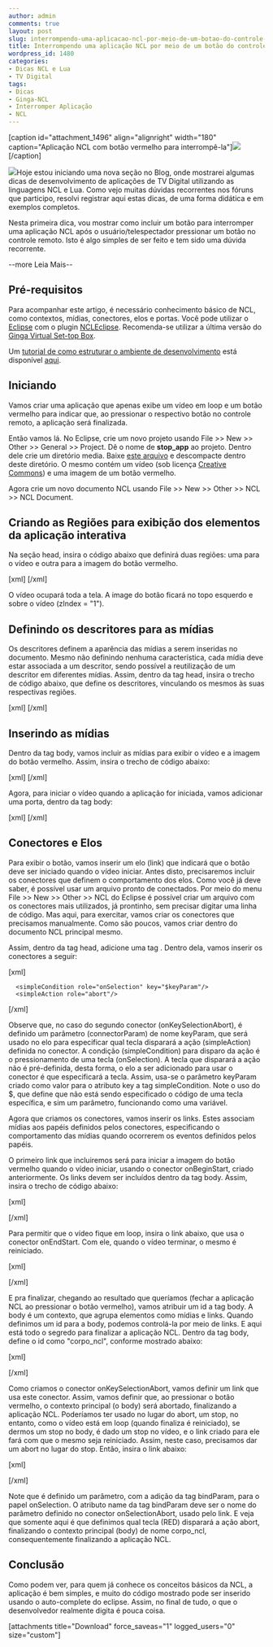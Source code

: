 ```yaml
---
author: admin
comments: true
layout: post
slug: interrompendo-uma-aplicacao-ncl-por-meio-de-um-botao-do-controle-remoto
title: Interrompendo uma aplicação NCL por meio de um botão do controle remoto
wordpress_id: 1480
categories:
- Dicas NCL e Lua
- TV Digital
tags:
- Dicas
- Ginga-NCL
- Interromper Aplicação
- NCL
---
```


[caption id="attachment_1496" align="alignright" width="180" caption="Aplicação NCL com botão vermelho para interrompê-la"][![](http://manoelcampos.com/wp-content/uploads/stop-ncl-app-300x225.png)](http://manoelcampos.com/wp-content/uploads/stop-ncl-app.png)[/caption]

[![](http://manoelcampos.com/wp-content/uploads/stop.png)](http://manoelcampos.com/wp-content/uploads/stop.png)Hoje estou iniciando uma nova seção no Blog, onde mostrarei algumas dicas de desenvolvimento de aplicações de TV Digital utilizando as linguagens NCL e Lua. Como vejo muitas dúvidas recorrentes nos fóruns que participo, resolvi registrar aqui estas dicas, de uma forma didática e em exemplos completos.

Nesta primeira dica, vou mostrar como incluir um botão para interromper uma aplicação NCL após o usuário/telespectador pressionar um botão no controle remoto. Isto é algo simples de ser feito e tem sido uma dúvida recorrente.


--more Leia Mais--





## Pré-requisitos


Para acompanhar este artigo, é necessário conhecimento básico de NCL, como contextos, mídias, conectores, elos e portas. Você pode utilizar o [Eclipse](http://www.eclipse.org/) com o plugin [NCLEclipse](http://www.laws.deinf.ufma.br/~ncleclipse/). Recomenda-se utilizar a última versão do [Ginga Virtual Set-top Box](http://www.gingancl.org/ferramentas.html).

Um [tutorial de como estruturar o ambiente de desenvolvimento](http://www.peta5.com.br/br/tutoriais/88-como-estruturar-seu-ambiente-de-desenvolvimento-para-o-ginga-ncl) está disponível [aqui](http://www.peta5.com.br/br/tutoriais/88-como-estruturar-seu-ambiente-de-desenvolvimento-para-o-ginga-ncl).


## Iniciando


Vamos criar uma aplicação que apenas exibe um vídeo em loop e um botão vermelho para indicar que, ao pressionar o respectivo botão no controle remoto, a aplicação será finalizada.

Então vamos lá. No Eclipse, crie um novo projeto usando File >> New >> Other >> General >> Project. Dê o nome de **stop_app** ao projeto.
Dentro dele crie um diretório media. Baixe [este arquivo](http://manoelcampos.com/wp-content/uploads/media.zip) e descompacte dentro deste diretório. O mesmo contém um vídeo (sob licença [Creative Commons](http://creativecommons.org/videos/wanna-work-together)) e uma imagem de um botão vermelho.

Agora crie um novo documento NCL usando File >> New >> Other >> NCL >> NCL Document.


## Criando as Regiões para exibição dos elementos da aplicação interativa


Na seção head, insira o código abaixo que definirá duas regiões: uma para o vídeo e outra para a imagem do botão vermelho.

[xml]
<regionBase>
  <region id="rgVideo" width="100%" height="100%" zIndex="0"/>
  <region id="rgBotao" top="10" left="10" width="48" height="48" zIndex="1"/>
</regionBase>
[/xml]


O vídeo ocupará toda a tela. A image do botão ficará no topo esquerdo e sobre o vídeo (zIndex = "1").




## Definindo os descritores para as mídias


Os descritores definem a aparência das mídias a serem inseridas no documento. Mesmo não definindo nenhuma característica, cada mídia deve estar associada a um descritor, sendo possível a reutilização de um descritor em diferentes mídias. Assim, dentro da tag head, insira o trecho de código abaixo, que define os descritores, vinculando os mesmos às suas respectivas regiões.

[xml]
<descriptorBase>
  <descriptor id="dVideo" region="rgVideo" />
  <descriptor id="dBotao" region="rgBotao" />
</descriptorBase>
[/xml]


## Inserindo as mídias


Dentro da tag body, vamos incluir as mídias para exibir o vídeo e a imagem do botão vermelho. Assim, insira o trecho de código abaixo:

[xml]
<media id="video" src="media/video.avi" descriptor="dVideo"/>
<media id="botao" src="media/red.png" descriptor="dBotao"/>
[/xml]

Agora, para iniciar o vídeo quando a aplicação for iniciada, vamos adicionar uma porta, dentro da tag body:

[xml]
 <port id="pInicio" component="video"/>
[/xml]


## Conectores e Elos


Para exibir o botão, vamos inserir um elo (link) que indicará que o botão deve ser iniciado quando o vídeo iniciar. Antes disto, precisaremos incluir os conectores que definem o comportamento dos elos. Como você já deve saber, é possível usar um arquivo pronto de conectados. Por meio do menu File >> New >> Other >> NCL do Eclipse é possível criar um arquivo com os conectores mais utilizados, já prontinho, sem precisar digitar uma linha de código. Mas aqui, para exercitar, vamos criar os conectores que precisamos manualmente. Como são poucos, vamos criar dentro do documento NCL principal mesmo.

Assim, dentro da tag head, adicione uma tag <connectorBase></connectorBase>. Dentro dela, vamos inserir os conectores a seguir:

[xml]
   <!-- @doc Quando iniciar uma mídia (onBegin), inicia outra (start) -->
   <causalConnector id="onBeginStart">
      <simpleCondition role="onBegin"/>
      <simpleAction role="start"/>
   </causalConnector>

   <!-- @doc Quando for pressionada uma tecla (onSelection),
   aborta uma mídia (abort) -->
   <causalConnector id="onKeySelectionAbort">
   	  <connectorParam name="keyParam"/>

      <simpleCondition role="onSelection" key="$keyParam"/>
      <simpleAction role="abort"/>
   </causalConnector>

   <!-- @doc Quando uma mídia terminar (onEnd),
   inicia outra (start) -->
   <causalConnector id="onEndStart">
      <simpleCondition role="onEnd"/>
      <simpleAction role="start"/>
   </causalConnector>
[/xml]


Observe que, no caso do segundo conector (onKeySelectionAbort), é definido um parâmetro (connectorParam) de nome keyParam, que será usado no elo para especificar qual tecla disparará a ação (simpleAction) definida no conector. A condição (simpleCondition) para disparo da ação é o pressionamento de uma tecla (onSelection). A tecla que disparará a ação não é pré-definida, desta forma, o elo a ser adicionado para usar o conector é que especificará a tecla. Assim, usa-se o parâmetro keyParam criado como valor para o atributo key a tag simpleCondition. Note o uso do $, que define que não está sendo especificado o código de uma tecla específica, e sim um parâmetro, funcionando como uma variável.




Agora que criamos os conectores, vamos inserir os links. Estes associam mídias aos papéis definidos pelos conectores, especificando o comportamento das mídias quando ocorrerem os eventos definidos pelos papéis.




O primeiro link que incluiremos será para iniciar a imagem do botão vermelho quando o vídeo iniciar, usando o conector onBeginStart, criado anteriormente. Os links devem ser incluídos dentro da tag body. Assim, insira o trecho de código abaixo:


[xml]
<!-- Quando o vídeo iniciar, inicia o botão -->
<link xconnector="onBeginStart">
   <bind role="onBegin" component="video" />
   <bind role="start" component="botao" />
</link>
[/xml]


Para permitir que o vídeo fique em loop, insira o link abaixo, que usa o conector onEndStart. Com ele, quando o vídeo terminar, o mesmo é reiniciado.


[xml]
<!-- Quando o vídeo terminar, reinicia o mesmo, deixando
ele em loop, até ser a app ser abortado com o pressionamento
do botão vermelho (ver link a seguir) -->
<link xconnector="onEndStart">
   <bind role="onEnd" component="video" />
   <bind role="start" component="video" />
</link>
[/xml]


E pra finalizar, chegando ao resultado que queríamos (fechar a aplicação NCL ao pressionar o botão vermelho), vamos atribuir um id a tag body. A body é um contexto, que agrupa elementos como mídias e links. Quando definimos um id para a body, podemos controlá-la por meio de links. E aqui está todo o segredo para finalizar a aplicação NCL. Dentro da tag body, define o id como "corpo_ncl", conforme mostrado abaixo:


[xml]
 <body id="corpo_ncl">
[/xml]


Como criamos o conector onKeySelectionAbort, vamos definir um link que usa este conector. Assim, vamos definir que, ao pressionar o botão vermelho, o contexto principal (o body) será abortado, finalizando a aplicação NCL. Poderíamos ter usado no lugar do abort, um stop, no entanto, como o vídeo está em loop (quando finaliza é reiniciado), se dermos um stop no body, é dado um stop no vídeo, e o link criado para ele fará com que o mesmo seja reiniciado. Assim, neste caso, precisamos dar um abort no lugar do stop. Então, insira o link abaixo:


[xml]
<!--Quando o botão vermelho for pressionado (F1 na GingaVM),
termina a app-->
<link xconnector="onKeySelectionAbort">
  <bind role="onSelection" component="botao">
    <bindParam name="keyParam" value="RED"/>
  </bind>
  <bind role="abort" component="corpo_ncl" />
</link>
[/xml]


Note que é definido um parâmetro, com a adição da tag bindParam, para o papel onSelection. O atributo name da tag bindParam deve ser o nome do parâmetro definido no conector onSelectionAbort, usado pelo link. E veja que somente aqui é que definimos qual tecla (RED) disparará a ação abort, finalizando o contexto principal (body) de nome corpo_ncl, consequentemente finalizando a aplicação NCL.




## Conclusão


Como podem ver, para quem já conhece os conceitos básicos da NCL, a aplicação é bem simples, e muito do código mostrado pode ser inserido usando o auto-complete do eclipse. Assim, no final de tudo, o que o desenvolvedor realmente digita é pouca coisa.

[attachments title="Download" force_saveas="1" logged_users="0" size="custom"]
